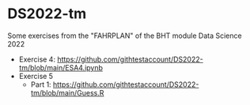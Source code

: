 # DS2022-tm
Some exercises from the "FAHRPLAN" of the BHT module Data Science 2022

- Exercise 4: https://github.com/githtestaccount/DS2022-tm/blob/main/ESA4.ipynb
- Exercise 5
  - Part 1: https://github.com/githtestaccount/DS2022-tm/blob/main/Guess.R

